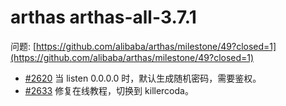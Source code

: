 # arthas arthas-all-3.7.1

问题: [https://github.com/alibaba/arthas/milestone/49?closed=1](https://github.com/alibaba/arthas/milestone/49?closed=1)
 
- [#2620](https://github.com/alibaba/arthas/issues/2620) 当 listen 0.0.0.0 时，默认生成随机密码，需要鉴权。
- [#2633](https://github.com/alibaba/arthas/pull/2633) 修复在线教程，切换到 killercoda。
```
